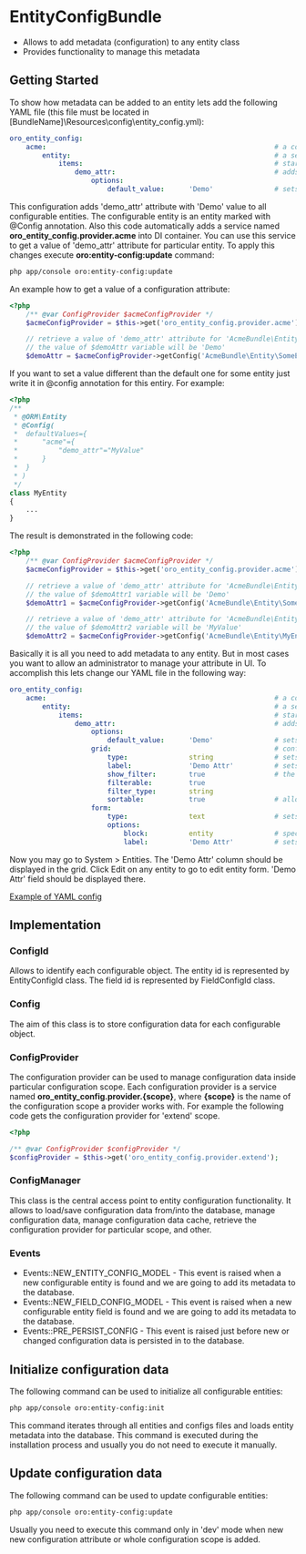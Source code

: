 EntityConfigBundle
==================
- Allows to add metadata (configuration) to any entity class
- Provides functionality to manage this metadata

Getting Started
---------------
To show how metadata can be added to an entity lets add the following YAML file (this file must be located in [BundleName]\Resources\config\entity_config.yml):
``` yaml
oro_entity_config:
    acme:                                                        # a configuration scope name
        entity:                                                  # a section describes en entity
            items:                                               # starts a description of entity attributes
                demo_attr:                                       # adds an attribute named 'demo_attr'
                    options:
                        default_value:      'Demo'               # sets the default value for 'demo_attr' attribute
```
This configuration adds 'demo_attr' attribute with 'Demo' value to all configurable entities. The configurable entity is an entity marked with @Config annotation. Also this code automatically adds a service named **oro_entity_config.provider.acme** into DI container. You can use this service to get a value of 'demo_attr' attribute for particular entity.
To apply this changes execute **oro:entity-config:update** command:
```bash
php app/console oro:entity-config:update
```
An example how to get a value of a configuration attribute:
``` php
<?php
    /** @var ConfigProvider $acmeConfigProvider */
    $acmeConfigProvider = $this->get('oro_entity_config.provider.acme');

    // retrieve a value of 'demo_attr' attribute for 'AcmeBundle\Entity\SomeEntity' entity
    // the value of $demoAttr variable will be 'Demo'
    $demoAttr = $acmeConfigProvider->getConfig('AcmeBundle\Entity\SomeEntity')->get('demo_attr');
```
If you want to set a value different than the default one for some entity just write it in @config annotation for this entiry. For example:
``` php
<?php
/**
 * @ORM\Entity
 * @Config(
 *  defaultValues={
 *      "acme"={
 *          "demo_attr"="MyValue"
 *      }
 *  }
 * )
 */
class MyEntity
{
    ...
}
```

The result is demonstrated in the following code:
``` php
<?php
    /** @var ConfigProvider $acmeConfigProvider */
    $acmeConfigProvider = $this->get('oro_entity_config.provider.acme');

    // retrieve a value of 'demo_attr' attribute for 'AcmeBundle\Entity\SomeEntity' entity
    // the value of $demoAttr1 variable will be 'Demo'
    $demoAttr1 = $acmeConfigProvider->getConfig('AcmeBundle\Entity\SomeEntity')->get('demo_attr');

    // retrieve a value of 'demo_attr' attribute for 'AcmeBundle\Entity\MyEntity' entity
    // the value of $demoAttr2 variable will be 'MyValue'
    $demoAttr2 = $acmeConfigProvider->getConfig('AcmeBundle\Entity\MyEntity')->get('demo_attr');
```
Basically it is all you need to add metadata to any entity. But in most cases you want to allow an administrator to manage your attribute in UI. To accomplish this lets change our YAML file in the following way:
``` yaml
oro_entity_config:
    acme:                                                        # a configuration scope name
        entity:                                                  # a section describes en entity
            items:                                               # starts a description of entity attributes
                demo_attr:                                       # adds an attribute named 'demo_attr'
                    options:
                        default_value:      'Demo'               # sets the default value for 'demo_attr' attribute
                    grid:                                        # configure a data grid to display 'demo_attr' attribute
                        type:               string               # sets the attribute type
                        label:              'Demo Attr'          # sets the data grid column name
                        show_filter:        true                 # the next three lines configure a filter for 'Demo Attr' column
                        filterable:         true
                        filter_type:        string
                        sortable:           true                 # allows an administrator to sort rows clicks on 'Demo Attr' column
                    form:
                        type:               text                 # sets the attribute type
                        options:
                            block:          entity               # specifies in which block on the form this attribute should be displayed
                            label:          'Demo Attr'          # sets the the label name
```
Now you may go to System > Entities. The 'Demo Attr' column should be displayed in the grid. Click Edit on any entity to go to edit entity form. 'Demo Attr' field should be displayed there.

[Example of YAML config](Resources/doc/configuration.md)

Implementation
--------------

### ConfigId
Allows to identify each configurable object. The entity id is represented by EntityConfigId class. The field id is represented by FieldConfigId class.

### Config
The aim of this class is to store configuration data for each configurable object.

### ConfigProvider
The configuration provider can be used to manage configuration data inside particular configuration scope. Each configuration provider is a service named **oro_entity_config.provider.{scope}**, where **{scope}** is the name of the configuration scope a provider works with.
For example the following code gets the configuration provider for 'extend' scope.
``` php
<?php

/** @var ConfigProvider $configProvider */
$configProvider = $this->get('oro_entity_config.provider.extend');
```

### ConfigManager
This class is the central access point to entity configuration functionality. It allows to load/save configuration data from/into the database, manage configuration data, manage configuration data cache, retrieve the configuration provider for particular scope, and other.

### Events
 - Events::NEW_ENTITY_CONFIG_MODEL - This event is raised when a new configurable entity is found and we are going to add its metadata to the database.
 - Events::NEW_FIELD_CONFIG_MODEL - This event is raised when a new configurable entity field is found and we are going to add its metadata to the database.
 - Events::PRE_PERSIST_CONFIG - This event is raised just before new or changed configuration data is persisted in to the database.

Initialize configuration data
-----------------------------
The following command can be used to initialize all configurable entities:
```bash
php app/console oro:entity-config:init
```
This command iterates through all entities and configs files and loads entity metadata into the database.
This command is executed during the installation process and usually you do not need to execute it manually.

Update configuration data
-------------------------
The following command can be used to update configurable entities:
```bash
php app/console oro:entity-config:update
```
Usually you need to execute this command only in 'dev' mode when new new configuration attribute or whole configuration scope is added.
